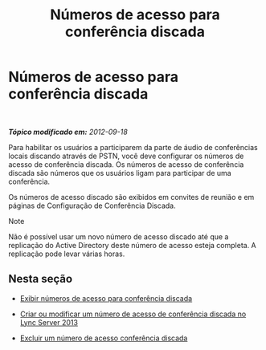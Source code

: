 ﻿---
title: Números de acesso para conferência discada
TOCTitle: Números de acesso para conferência discada
ms:assetid: 28def7d3-d584-4ae4-bb2a-918cb0b96c37
ms:mtpsurl: https://technet.microsoft.com/pt-br/library/JJ688002(v=OCS.15)
ms:contentKeyID: 49886147
ms.date: 05/19/2016
mtps_version: v=OCS.15
ms.translationtype: HT
---

# Números de acesso para conferência discada

 

_**Tópico modificado em:** 2012-09-18_

Para habilitar os usuários a participarem da parte de áudio de conferências locais discando através de PSTN, você deve configurar os números de acesso de conferência discada. Os números de acesso de conferência discada são números que os usuários ligam para participar de uma conferência.

Os números de acesso discado são exibidos em convites de reunião e em páginas de Configuração de Conferência Discada.

> [!note]  
> Não é possível usar um novo número de acesso discado até que a replicação do Active Directory deste número de acesso esteja completa. A replicação pode levar várias horas.

## Nesta seção

  - [Exibir números de acesso para conferência discada](lync-server-2013-view-dial-in-conferencing-access-numbers.md)

  - [Criar ou modificar um número de acesso de conferência discada no Lync Server 2013](lync-server-2013-create-or-modify-a-dial-in-conferencing-access-number.md)

  - [Excluir um número de acesso conferência discada](lync-server-2013-delete-a-dial-in-conferencing-access-number.md)

